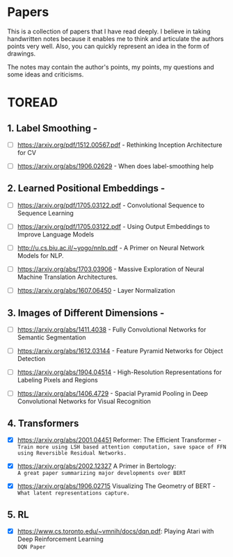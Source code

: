 # Papers
This is a collection of papers that I have read deeply. I believe in taking handwritten notes because it enables me to think and articulate the authors points very well. Also, you can quickly represent an idea in the form of drawings.

The notes may contain the author's points, my points, my questions and some ideas and criticisms.

# TOREAD

## 1. Label Smoothing - 
- [ ]  https://arxiv.org/pdf/1512.00567.pdf - Rethinking Inception Architecture for CV 

- [ ] https://arxiv.org/abs/1906.02629 - When does label-smoothing help


## 2. Learned Positional Embeddings -
- [ ] https://arxiv.org/pdf/1705.03122.pdf - Convolutional Sequence to Sequence Learning

- [ ] https://arxiv.org/pdf/1705.03122.pdf - Using Output Embeddings to Improve Language Models

- [ ] http://u.cs.biu.ac.il/~yogo/nnlp.pdf - A Primer on Neural Network Models for NLP.

- [ ] https://arxiv.org/abs/1703.03906 - Massive Exploration of Neural Machine Translation Architectures.

- [ ] https://arxiv.org/abs/1607.06450 - Layer Normalization


## 3. Images of Different Dimensions - 
- [ ] https://arxiv.org/abs/1411.4038 - Fully Convolutional Networks for Semantic Segmentation 

- [ ] https://arxiv.org/abs/1612.03144 - Feature Pyramid Networks for Object Detection

- [ ] https://arxiv.org/abs/1904.04514 - High-Resolution Representations for Labeling Pixels and Regions

- [ ] https://arxiv.org/abs/1406.4729 - Spacial Pyramid Pooling in Deep Convolutional Networks for Visual Recognition


## 4. Transformers 
- [x] https://arxiv.org/abs/2001.04451 Reformer: The Efficient Transformer -   
`Train more using LSH based attention computation, save space of FFN using Reversible Residual Networks.`

- [x] https://arxiv.org/abs/2002.12327 A Primer in Bertology:  
`A great paper summarizing major developments over BERT`

- [x] https://arxiv.org/abs/1906.02715 Visualizing The Geometry of BERT -  
`What latent representations capture.`


## 5. RL
- [x] https://www.cs.toronto.edu/~vmnih/docs/dqn.pdf: Playing Atari with Deep Reinforcement Learning   
`DQN Paper`